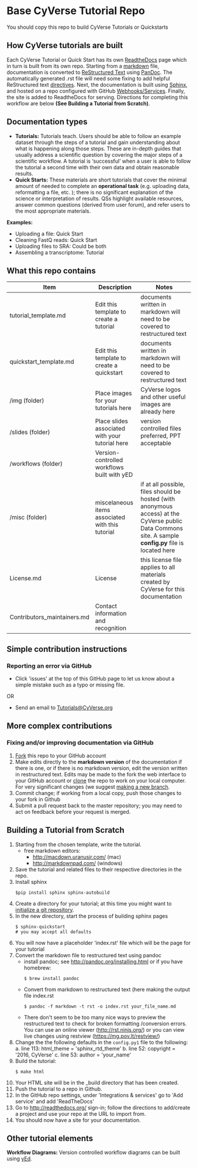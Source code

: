 # Base CyVerse Tutorial Repo

You should copy this repo to build CyVerse Tutorials or Quickstarts

## How CyVerse tutorials are built

Each CyVerse Tutorial or Quick Start has its own [ReadtheDocs](https://readthedocs.org/) page which in turn is built from its own repo. Starting from a [markdown](https://guides.github.com/features/mastering-markdown/) file, documentation is converted to [ReStructured Text](http://docutils.sourceforge.net/docs/ref/rst/restructuredtext.html#substitution-definitions) using [PanDoc](http://pandoc.org/). The automatically generated .rst file will need some fixing to add helpful ReStructured text [directives](http://docutils.sourceforge.net/docs/ref/rst/directives.html). Next, the documentation is built using [Sphinx](http://www.sphinx-doc.org/en/1.4.8/), and hosted on a repo configured with GitHub [Webhooks/Services](http://docs.readthedocs.io/en/latest/webhooks.html). Finally, the site is added to ReadtheDocs for serving. Directions for completing this workflow are below **(See Building a Tutorial from Scratch)**.

## Documentation types

- **Tutorials:** Tutorials teach. Users should be able to follow an example dataset through the steps of a tutorial and gain understanding about what is happening along those steps. These are in-depth guides that usually address a scientific question by covering the major steps of a scientific workflow. A tutorial is ‘successful’ when a user is able to follow the tutorial a second time with their own data and obtain reasonable results.
- **Quick Starts:** These materials are short tutorials that cover the minimal amount of needed to complete an **operational task** (e.g. uploading data, reformatting a file, etc. ); there is no significant explanation of the science or interpretation of results. QSs highlight available resources, answer common questions (derived from user forum), and refer users to the most appropriate materials.

**Examples:**

- Uploading a file: Quick Start
- Cleaning FastQ reads: Quick Start
- Uploading files to SRA: Could be both
- Assembling a transcriptome: Tutorial


## What this repo contains

|Item|Description|Notes|
|----|-----------|-----|
|tutorial_template.md|Edit this template to create a tutorial|documents written in markdown will need to be covered to restructured text|
|quickstart_template.md|Edit this template to create a quickstart|documents written in markdown will need to be covered to restructured text|
|/img (folder)|Place images for your tutorials here|CyVerse logos and other useful images are already here| 
|/slides (folder)|Place slides associated with your tutorial here|version controlled files preferred, PPT acceptable|
|/workflows (folder)|Version-controlled workflows built with yED||
|/misc (folder)|miscelaneous items associated with this tutorial| if at all possible, files should be hosted (with anonymous access) at the CyVerse public Data Commons site. A sample **config.py** file is located here|
|License.md|License|this license file applies to all materials created by CyVerse for this documentation|
|Contributors_maintainers.md|Contact information and recognition||


## Simple contribution instructions

### Reporting an error via GitHub

- Click 'issues' at the top of this GitHub page to let us know about a simple mistake such as a typo or missing file. 
 
 OR
 
- Send an email to [Tutorials@CyVerse.org](mailto:tutorials@cyverse.org)

## More complex contributions

### Fixing and/or improving documentation via GitHub

1. [Fork](https://help.github.com/articles/fork-a-repo/) this repo to your GitHub account
2. Make edits directly to the **markdown version** of the documentation if there is one, or if there is no markdown version, edit the version written in restructured text. Edits may be made to the fork the web interface to your GitHub account or [clone](https://help.github.com/articles/cloning-a-repository/) the repo to work on your local computer. For very significant changes (we suggest [making a new branch](https://help.github.com/articles/creating-and-deleting-branches-within-your-repository/). 
3. Commit change; if working from a local copy, push those changes to your fork in Github
4. Submit a pull request back to the master repository; you may need to act on feedback before your request is merged. 


## Building a Tutorial from Scratch

1. Starting from the chosen template, write the tutorial. 
    - free markdown editors: 
        - http://macdown.uranusjr.com/ (mac)
        - http://markdownpad.com/ (windows)
2. Save the tutorial and related files to their respective directories in the repo. 
3. Install sphinx
    ```
    $pip install sphinx sphinx-autobuild
    ```
2. Create a directory for your tutorial; at this time you might want to [initialize a git repository](https://help.github.com/articles/adding-an-existing-project-to-github-using-the-command-line/).
3. In the new directory, start the process of building sphinx pages
    ```
    $ sphinx-quickstart
    # you may accept all defaults
    ```
4. You will now have a placeholder 'index.rst' file which will be the page for your tutorial
5. Convert the markdown file to restructured text using pandoc
    - install pandoc; see http://pandoc.org/installing.html or if you have homebrew:
        ```
        $ brew install pandoc
        ```
    - Convert from markdown to restructured text (here making the output file index.rst
        ```
        $ pandoc -f markdown -t rst -o index.rst your_file_name.md
        ```
    - There don't seem to be too many nice ways to preview the restructured text to check for broken formatting /conversion errors. You can use an online viewer (http://rst.ninjs.org/) or you can view live changes using restview (https://mg.pov.lt/restview/)
6. Change the the following defaults in the `config.py1` file to the following: 
    a. line 113: html_theme = 'sphinx_rtd_theme'
    b. line 52: copyright = '2016, CyVerse'
    c. line 53: author = 'your_name'
7. Build the tutorial:
    ```
    $ make html
    ```
8. Your HTML site will be in the _build directory that has been created. 
9. Push the tutorial to a repo in Github.
9. In the GitHub repo settings, under 'Integrations & services' go to 'Add service' and add 'ReadTheDocs'
10. Go to http://readthedocs.org/ sign-in; follow the directions to add/create a project and use your repo at the URL to import from. 
11. You should now have a site for your documentation. 

## Other tutorial elements

**Workflow Diagrams:** Version controlled workflow diagrams can be built using [yEd](http://www.yworks.com/products/yed).
 
